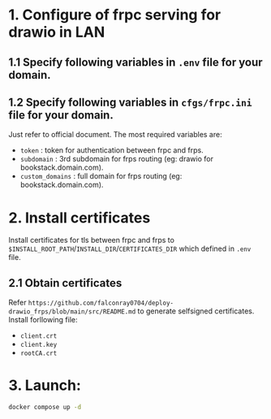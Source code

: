 # 1. Configure of frpc serving for drawio in LAN

## 1.1 Specify following variables in `.env` file for your domain.


## 1.2 Specify following variables in `cfgs/frpc.ini` file for your domain.
Just refer to official document.
The most required variables are:

* `token` : token for authentication between frpc and frps.
* `subdomain` : 3rd subdomain for frps routing (eg: drawio for bookstack.domain.com).
* `custom_domains` : full domain for frps routing (eg: bookstack.domain.com).


# 2. Install certificates

Install certificates for tls between frpc and frps to `$INSTALL_ROOT_PATH`/`INSTALL_DIR`/`CERTIFICATES_DIR` which defined in `.env` file. 

## 2.1 Obtain certificates

Refer `https://github.com/falconray0704/deploy-drawio_frps/blob/main/src/README.md` to generate selfsigned certificates.
Install forllowing file:

* `client.crt`
* `client.key`
* `rootCA.crt`

# 3. Launch:

```bash
docker compose up -d
```

